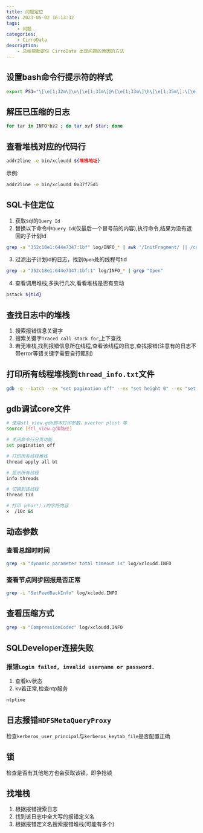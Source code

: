 ```yaml
---
title: 问题定位
date: 2023-05-02 16:13:32
tags:
    - 问题
categories:
    - CirroData
description:
    - 总结帮助定位 CirroData 出现问题的原因的方法
---
```


## 设置bash命令行提示符的样式

``` bash
export PS1="\[\e[1;32m\]\u\[\e[1;31m\]@\[\e[1;33m\]\h\[\e[1;35m\]:\[\e[0;36m\]\w\[\e[1;35m\]\\$ \[\e[0m"
```

## 解压已压缩的日志

``` bash
for tar in INFO*bz2 ; do tar xvf $tar; done
```

## 查看堆栈对应的代码行

``` bash
addr2line -e bin/xcloudd ${堆栈地址}
```

示例:

``` bash
addr2line -e bin/xcloudd 0x37f75d1
```

## SQL卡住定位

1. 获取sql的`Query Id`
2. 替换以下命令中`Query Id`(仅最后一个冒号前的内容),执行命令,结果为没有返回的子计划id

``` bash
grep -a "352c18e1:644e7347:1bf" log/INFO_* | awk '/InitFragment/ || /coord.*FragmentReport/ {print $6}' | sed -r 's/.*@//g' | sort | uniq -u
```

3. 过滤出子计划id的日志，找到`Open`处的线程号tid

``` bash
grep -a "352c18e1:644e7347:1bf:1" log/INFO_* | grep "Open"
```

4. 查看调用堆栈,多执行几次,看看堆栈是否有变动

``` bash
pstack ${tid}
```

## 查找日志中的堆栈

1. 搜索报错信息关键字
2. 搜索关键字`Traced call stack for`,上下查找
3. 若无堆栈,找到报错信息所在线程,查看该线程的日志,查找报错(注意有的日志不带error等错关键字需要自行甄别)

## 打印所有线程堆栈到`thread_info.txt`文件

``` bash
gdb -q --batch --ex "set pagination off" --ex "set height 0" --ex "set logging file thread_info.txt" --ex "set logging on" --ex "thread apply all bt full" --ex "set logging off" bin/xcloudd core.xxx
```

## gdb调试core文件

``` bash
# 使用stl_view.gdb脚本打印参数，pvector plist 等
source [stl_view.gdb路径]

# 关闭命令行分页功能
set pagination off

# 打印所有线程堆栈
thread apply all bt

# 显示所有线程
info threads

# 切换到该线程
thread tid

# 打印（char*）i的字符内容
x  /10c &i
```

## 动态参数

### 查看总超时时间

``` bash
grep -a "dynamic parameter total timeout is" log/xcloudd.INFO
```

### 查看节点同步回报是否正常

``` bash
grep -i "SetFeedBackInfo" log/xclodd.INFO
```

## 查看压缩方式

``` bash
grep -a "CompressionCodec" log/xcloudd.INFO
```

## SQLDeveloper连接失败

### 报错`Login failed, invalid username or password.`

1. 查看kv状态
2. kv若正常,检查ntp服务

``` bash
ntptime
```

## 日志报错`HDFSMetaQueryProxy`

检查`kerberos_user_principal`与`kerberos_keytab_file`是否配置正确

## 锁

检查是否有其他地方也会获取该锁，即争抢锁

## 找堆栈

1. 根据报错搜索日志
2. 找到该日志中全大写的报错定义名
3. 根据报错定义名搜索报错堆栈(可能有多个)
